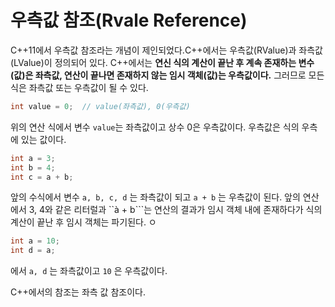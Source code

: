 # 우측값 참조(Rvale Reference) 

C++11에서 우측값 참조라는 개념이 제인되었다.C++에서는 우측값(RValue)과 좌측값(LValue)이 정의되어 있다.
C++에서는 **연신 식의 계산이 끝난 후 계속 존재하는 변수(값)은 좌측값, 연산이 끝나면 존재하지 않는 임시 객체(값)는 우측값이다.**
그러므로 모든 식은 좌측값 또는 우측값이 될 수 있다.

```c++
int value = 0;  // value(좌측값), 0(우측값)
```
위의 연산 식에서 변수 ```value```는 좌측값이고 상수 0은 우측값이다. 우측값은 식의 우측에 있는 값이다.

```c++
int a = 3;
int b = 4;
int c = a + b;
````
앞의 수식에서 변수 ```a, b, c, d``` 는 좌측값이 되고 ```a + b``` 는 우측값이 된다. 
앞의 연산에서 3, 4와 같은 리터럴과 ``à + b```는 연산의 결과가 임시 객체 내에 존재하다가 식의 계산이 끝난 후 임시 객체는 파기된다. ㅇ

```c++
int a = 10;
int d = a;
```
에서 ```a, d``` 는 좌측값이고 ```10``` 은 우측값이다.

C++에서의 참조는 좌측 값 참조이다. 


